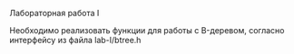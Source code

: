 Лабораторная работа I

Необходимо реализовать функции для работы с B-деревом, согласно интерфейсу из файла lab-I/btree.h